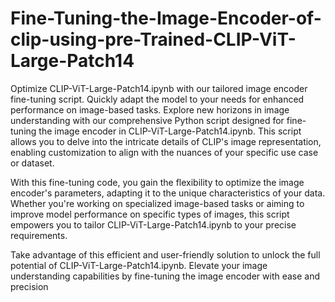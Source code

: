 # Fine-Tuning-the-Image-Encoder-of-clip-using-pre-Trained-CLIP-ViT-Large-Patch14
Optimize CLIP-ViT-Large-Patch14.ipynb with our tailored image encoder fine-tuning script. Quickly adapt the model to your needs for enhanced performance on image-based tasks.
Explore new horizons in image understanding with our comprehensive Python script designed for fine-tuning the image encoder in CLIP-ViT-Large-Patch14.ipynb. This script allows you to delve into the intricate details of CLIP's image representation, enabling customization to align with the nuances of your specific use case or dataset.

With this fine-tuning code, you gain the flexibility to optimize the image encoder's parameters, adapting it to the unique characteristics of your data. Whether you're working on specialized image-based tasks or aiming to improve model performance on specific types of images, this script empowers you to tailor CLIP-ViT-Large-Patch14.ipynb to your precise requirements.

Take advantage of this efficient and user-friendly solution to unlock the full potential of CLIP-ViT-Large-Patch14.ipynb. Elevate your image understanding capabilities by fine-tuning the image encoder with ease and precision
